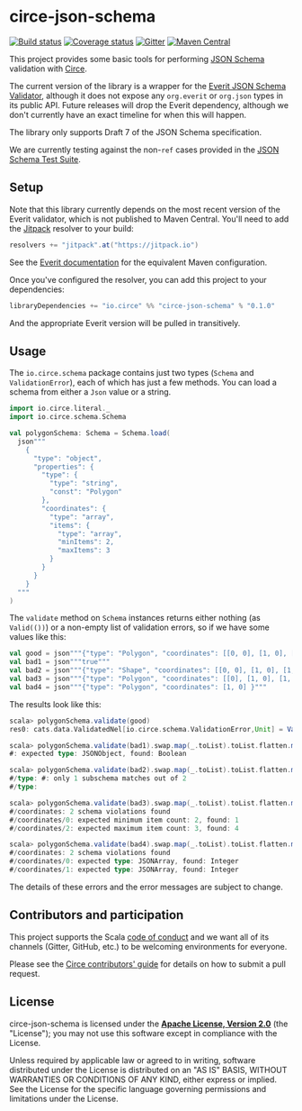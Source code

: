 # circe-json-schema

[![Build status](https://img.shields.io/travis/circe/circe-json-schema/master.svg)](https://travis-ci.org/circe/circe-json-schema)
[![Coverage status](https://img.shields.io/codecov/c/github/circe/circe-json-schema/master.svg)](https://codecov.io/github/circe/circe-json-schema)
[![Gitter](https://img.shields.io/badge/gitter-join%20chat-green.svg)](https://gitter.im/circe/circe)
[![Maven Central](https://img.shields.io/maven-central/v/io.circe/circe-json-schema_2.13.svg)](https://maven-badges.herokuapp.com/maven-central/io.circe/circe-json-schema_2.13)

This project provides some basic tools for performing [JSON Schema][json-schema] validation with [Circe][circe].

The current version of the library is a wrapper for the [Everit JSON Schema Validator][everit], although it does
not expose any `org.everit` or `org.json` types in its public API. Future releases will drop the Everit dependency,
although we don't currently have an exact timeline for when this will happen.

The library only supports Draft 7 of the JSON Schema specification.

We are currently testing against the non-`ref` cases provided in the [JSON Schema Test Suite][test-suite].

## Setup

Note that this library currently depends on the most recent version of the Everit validator, which
is not published to Maven Central. You'll need to add the [Jitpack][jitpack] resolver to your build:

```scala
resolvers += "jitpack".at("https://jitpack.io")
```

See the [Everit documentation][everit] for the equivalent Maven configuration.

Once you've configured the resolver, you can add this project to your
dependencies:
```scala
libraryDependencies += "io.circe" %% "circe-json-schema" % "0.1.0"
```
And the appropriate Everit version will be pulled in transitively.

## Usage

The `io.circe.schema` package contains just two types (`Schema` and `ValidationError`), each of which
has just a few methods. You can load a schema from either a `Json` value or a string.

```scala
import io.circe.literal._
import io.circe.schema.Schema

val polygonSchema: Schema = Schema.load(
  json"""
    {
      "type": "object",
      "properties": {
        "type": {
          "type": "string",
          "const": "Polygon"
        },
        "coordinates": {
          "type": "array",
          "items": {
            "type": "array",
            "minItems": 2,
            "maxItems": 3
          }
        }
      }
    }
  """
)
```

The `validate` method on `Schema` instances returns either nothing (as `Valid(())`) or a non-empty
list of validation errors, so if we have some values like this:

```scala
val good = json"""{"type": "Polygon", "coordinates": [[0, 0], [1, 0], [1, 1], [0, 1]] }"""
val bad1 = json"""true"""
val bad2 = json"""{"type": "Shape", "coordinates": [[0, 0], [1, 0], [1, 1], [0, 1]] }"""
val bad3 = json"""{"type": "Polygon", "coordinates": [[0], [1, 0], [1, 2, 3, 4], [0, 1]] }"""
val bad4 = json"""{"type": "Polygon", "coordinates": [1, 0] }"""
```

The results look like this:

```scala
scala> polygonSchema.validate(good)
res0: cats.data.ValidatedNel[io.circe.schema.ValidationError,Unit] = Valid(())

scala> polygonSchema.validate(bad1).swap.map(_.toList).toList.flatten.map(_.getMessage).foreach(println)
#: expected type: JSONObject, found: Boolean

scala> polygonSchema.validate(bad2).swap.map(_.toList).toList.flatten.map(_.getMessage).foreach(println)
#/type: #: only 1 subschema matches out of 2
#/type:

scala> polygonSchema.validate(bad3).swap.map(_.toList).toList.flatten.map(_.getMessage).foreach(println)
#/coordinates: 2 schema violations found
#/coordinates/0: expected minimum item count: 2, found: 1
#/coordinates/2: expected maximum item count: 3, found: 4

scala> polygonSchema.validate(bad4).swap.map(_.toList).toList.flatten.map(_.getMessage).foreach(println)
#/coordinates: 2 schema violations found
#/coordinates/0: expected type: JSONArray, found: Integer
#/coordinates/1: expected type: JSONArray, found: Integer
```

The details of these errors and the error messages are subject to change.

## Contributors and participation

This project supports the Scala [code of conduct][code-of-conduct] and we want
all of its channels (Gitter, GitHub, etc.) to be welcoming environments for everyone.

Please see the [Circe contributors' guide][contributing] for details on how to submit a pull
request.

## License

circe-json-schema is licensed under the **[Apache License, Version 2.0][apache]**
(the "License"); you may not use this software except in compliance with the
License.

Unless required by applicable law or agreed to in writing, software
distributed under the License is distributed on an "AS IS" BASIS,
WITHOUT WARRANTIES OR CONDITIONS OF ANY KIND, either express or implied.
See the License for the specific language governing permissions and
limitations under the License.

[apache]: http://www.apache.org/licenses/LICENSE-2.0
[api-docs]: https://circe.github.io/circe-json-schema/api/io/circe/
[circe]: https://github.com/circe/circe
[code-of-conduct]: https://www.scala-lang.org/conduct.html
[contributing]: https://circe.github.io/circe/contributing.html
[everit]: https://github.com/everit-org/json-schema
[jitpack]: https://jitpack.io/
[json-schema]: https://json-schema.org/
[test-suite]: https://github.com/json-schema-org/JSON-Schema-Test-Suite
